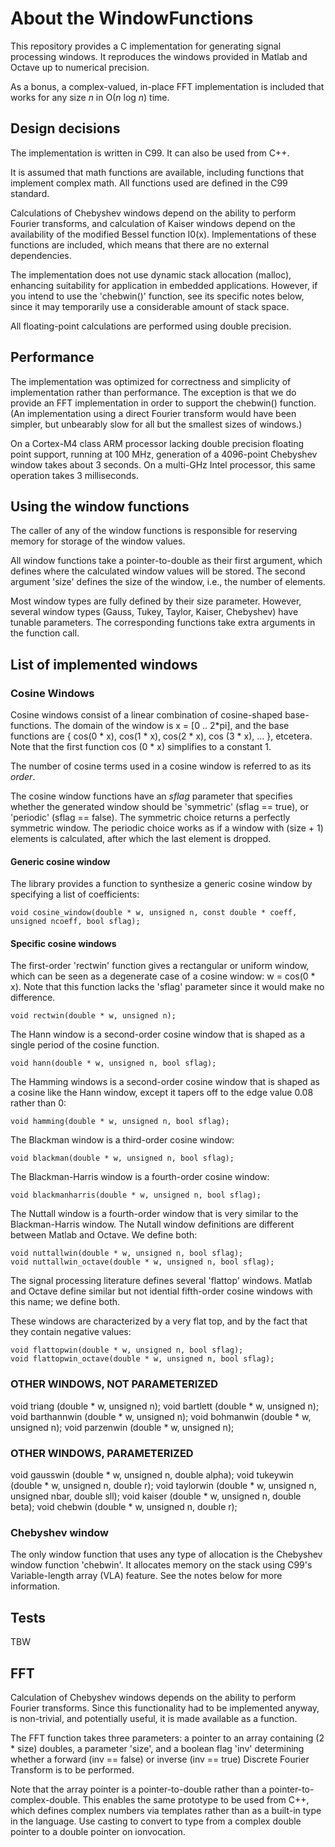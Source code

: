 # About the WindowFunctions

This repository provides a C implementation for generating signal processing windows.
It reproduces the windows provided in Matlab and Octave up to numerical precision.

As a bonus, a complex-valued, in-place FFT implementation is included that works for
any size *n* in O(*n* log *n*) time.

## Design decisions

The implementation is written in C99. It can also be used from C++.

It is assumed that math functions are available, including functions that
implement complex math. All functions used are defined in the C99 standard.

Calculations of Chebyshev windows depend on the ability to perform Fourier
transforms, and calculation of Kaiser windows depend on the availability of
the modified Bessel function I0(x). Implementations of these functions are
included, which means that there are no external dependencies.

The implementation does not use dynamic stack allocation (malloc), enhancing
suitability for application in embedded applications. However, if you intend
to use the 'chebwin()' function, see its specific notes below, since it may
temporarily use a considerable amount of stack space.

All floating-point calculations are performed using double precision.

## Performance

The implementation was optimized for correctness and simplicity of implementation
rather than performance. The exception is that we do provide an FFT implementation
in order to support the chebwin() function. (An implementation using a direct
Fourier transform would have been simpler, but unbearably slow for all but the
smallest sizes of windows.)

On a Cortex-M4 class ARM processor lacking double precision floating point support,
running at 100 MHz, generation of a 4096-point Chebyshev window takes about 3 seconds.
On a multi-GHz Intel processor, this same operation takes 3 milliseconds.

## Using the window functions

The caller of any of the window functions is responsible for reserving memory for storage
of the window values.

All window functions take a pointer-to-double as their first argument, which defines where
the calculated window values will be stored. The second argument 'size' defines the size
of the window, i.e., the number of elements.

Most window types are fully defined by their size parameter. However, several window types
(Gauss, Tukey, Taylor, Kaiser, Chebyshev) have tunable parameters. The corresponding
functions take extra arguments in the function call.

## List of implemented windows

### Cosine Windows

Cosine windows consist of a linear combination of cosine-shaped base-functions. The domain
of the window is x = [0 .. 2*pi], and the base functions are { cos(0 * x), cos(1 * x),
cos(2 * x), cos (3 * x), ... }, etcetera. Note that the first function cos (0 * x) simplifies to a
constant 1.

The number of cosine terms used in a cosine window is referred to as its *order*.

The cosine window functions have an *sflag* parameter that specifies whether the generated
window should be 'symmetric' (sflag == true), or 'periodic' (sflag == false).
The symmetric choice returns a perfectly symmetric window.
The periodic choice works as if a window with (size + 1) elements is calculated,
after which the last element is dropped.

#### Generic cosine window 

The library provides a function to synthesize a generic cosine window by specifying a list
of coefficients:

    void cosine_window(double * w, unsigned n, const double * coeff, unsigned ncoeff, bool sflag);

#### Specific cosine windows

The first-order 'rectwin' function gives a rectangular or uniform window, which can be seen as a degenerate
case of a cosine window: w = cos(0 * x). Note that this function lacks the 'sflag' parameter
since it would make no difference.

    void rectwin(double * w, unsigned n);

The Hann window is a second-order cosine window that is shaped as a single period of the cosine function.

    void hann(double * w, unsigned n, bool sflag);

The Hamming windows is a second-order cosine window that is shaped as a cosine like the Hann window, except it
tapers off to the edge value 0.08 rather than 0:

    void hamming(double * w, unsigned n, bool sflag);

The Blackman window is a third-order cosine window:

    void blackman(double * w, unsigned n, bool sflag);

The Blackman-Harris window is a fourth-order cosine window:

    void blackmanharris(double * w, unsigned n, bool sflag);

The Nuttall window is a fourth-order window that is very similar to the Blackman-Harris window.
The Nutall window definitions are different between Matlab and Octave. We define both:

    void nuttallwin(double * w, unsigned n, bool sflag);
    void nuttallwin_octave(double * w, unsigned n, bool sflag);

The signal processing literature defines several 'flattop' windows. Matlab and Octave define similar
but not idential fifth-order cosine windows with this name; we define both.

These windows are characterized by a very flat top, and by the fact that they contain negative values:

    void flattopwin(double * w, unsigned n, bool sflag);
    void flattopwin_octave(double * w, unsigned n, bool sflag);

### OTHER WINDOWS, NOT PARAMETERIZED

void triang            (double * w, unsigned n);
void bartlett          (double * w, unsigned n);
void barthannwin       (double * w, unsigned n);
void bohmanwin         (double * w, unsigned n);
void parzenwin         (double * w, unsigned n);

### OTHER WINDOWS, PARAMETERIZED

void gausswin          (double * w, unsigned n, double alpha);
void tukeywin          (double * w, unsigned n, double r);
void taylorwin         (double * w, unsigned n, unsigned nbar, double sll);
void kaiser            (double * w, unsigned n, double beta);
void chebwin           (double * w, unsigned n, double r);

### Chebyshev window

The only window function that uses any type of allocation is the Chebyshev window function
'chebwin'. It allocates memory on the stack using C99's Variable-length array (VLA) feature. See
the notes below for more information.

## Tests

TBW

## FFT

Calculation of Chebyshev windows depends on the ability to perform Fourier transforms. Since
this functionality had to be implemented anyway, is non-trivial, and potentially useful, it is
made available as a function.

The FFT function takes three parameters: a pointer to an array containing (2 * size) doubles,
a parameter 'size', and a boolean flag 'inv' determining whether a forward (inv == false) or
inverse (inv == true) Discrete Fourier Transform is to be performed.

Note that the array pointer is a pointer-to-double rather than a pointer-to-complex-double.
This enables the same prototype to be used from C++, which defines complex numbers via
templates rather than as a built-in type in the language. Use casting to convert to type
from a complex double pointer to a double pointer on ionvocation.
